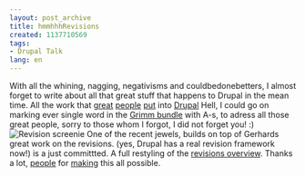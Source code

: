 ```yaml
---
layout: post_archive
title: hmmhhhRevisions
created: 1137710569
tags:
- Drupal Talk
lang: en
---
```

With all the whining, nagging, negativisms and couldbedonebetters, I almost forget to write about all that great stuff that happens to Drupal in the mean time. All the work that <a href="http://acko.net/">great</a> <a href="http://drupal.org/services/gerhard">people</a> <a href="http://www.drupal4hu.com/">put</a> into <a href="http://www.buytaert.net/">Drupal</a> Hell, I could go on marking ever single word in the <a href="http://en.wikipedia.org/wiki/Brothers_Grimm">Grimm bundle</a> with A-s, to adress all those great people, sorry to those whom I forgot, I did not forget you! :)
<img src="http://www.webschuur.com/sites/webschuur.com/files/rev_0.png" alt="Revision screenie"/>
One of the recent jewels, builds on top of Gerhards great work on the revisions. (yes, Drupal has a real revision framework now!) is a just committted. A full restyling of the <a href="http://drupal.org/node/42072">revisions overview</a>. Thanks a lot, <a href="http://drupal.org/user/12932">people</a> for <a href="http://www.quillem.com/">making</a> this all possible.<!--break-->

